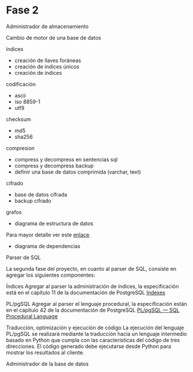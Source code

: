 # Fase 2


Administrador de almacenamiento

Cambio de motor de una base de datos

índices
- creación de llaves foráneas
- creación de índices únicos
- creación de índices

codificación
- ascii
- iso 8859-1
- utf8

checksum
- md5
- sha256

compresion
- compress y decompress en sentencias sql
- compress y decompress backup
- definir una base de datos comprimida (varchar, text)

cifrado
- base de datos cifrada
- backup cifrado

grafos
- diagrama de estructura de datos

Para mayor detalle ver este [enlace](http://citeseerx.ist.psu.edu/viewdoc/download?doi=10.1.1.172.3370&rep=rep1&type=pdf).

- diagrama de dependencias




Parser de SQL

La segunda fase del proyecto, en cuanto al parser de SQL, consiste en agregar los siguientes componentes:

Índices
Agregar al parser la administración de índices, la especificación está en el capítulo 11 de la documentación de PostgreSQL [Indexes](https://www.postgresql.org/docs/13/indexes.html)

PL/pgSQL
Agregar al parser el lenguaje procedural, la especificación están en el capítulo 42 de la documentación de PostgreSQL [PL/pgSQL — SQL Procedural Language](https://www.postgresql.org/docs/13/plpgsql.html)

Traducción, optimización y ejecución de código
La ejecución del lenguaje PL/pgSQL se realizará mediante la traducción hacia un lenguaje intermedio basado en Python que cumpla con las características del código de tres direcciones. El código generado debe ejecutarse desde Python para mostrar los resultados al cliente.







Administrador de la base de datos






